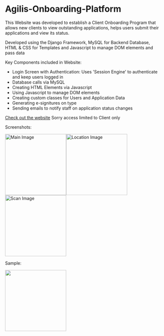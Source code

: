 # Agilis-Onboarding-Platform

This Website was developed to establish a Client Onboarding Program that allows new clients to view outstanding applications, helps users submit their applications and view its status.

Developed using the Django Framework, MySQL for Backend Database, HTML & CSS for Templates and Javascript to manage DOM elements and pass data


Key Components included in Website: 
- Login Screen with Authentication: Uses 'Session Engine' to authenticate and keep users logged in
- Database calls via MySQL
- Creating HTML Elements via Javascript
- Using Javascript to manage DOM elements
- Creating custom classes for Users and Application Data
- Generating e-signitures on type
- Sending emails to notify staff on application status changes


<a href="http://portal.agilisnet.com/login/?next=/">Check out the website</a>
Sorry access limited to Client only


Screenshots:

<img src="Images/Main.png" alt="Main Image" width="200"/><img src="Images/Location.png" alt="Location Image" width="200"/><img src="Images/Scan.png" alt="Scan Image" width="200"/>

 Sample:
 
 <img src="Images/Appgif.gif" width="200"/>
